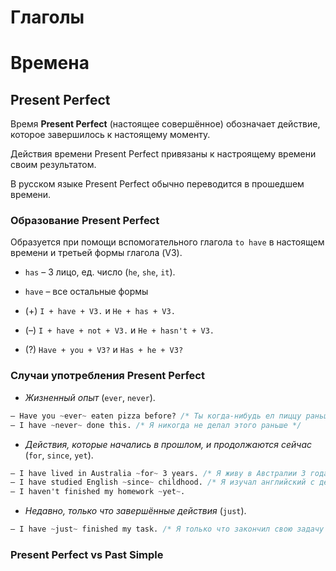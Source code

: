 # Глаголы


# Времена

## Present Perfect

Время **Present Perfect** (настоящее совершённое) обозначает действие, которое завершилось к настоящему моменту.

Действия времени Present Perfect привязаны к настроящему времени своим результатом. 

В русском языке Present Perfect обычно переводится в прошедшем времени.

### Образование Present Perfect

Образуется при помощи вспомогательного глагола `to have` в настоящем времени и третьей формы глагола (V3).
* `has` – 3 лицо, ед. число (`he`, `she`, `it`).
* `have` – все остальные формы

* (+) `I + have + V3.` и `He + has + V3.`
* (–) `I + have + not + V3.` и `He + hasn't + V3.`
* (?) `Have + you + V3?` и `Has + he + V3?` 

### Случаи употребления Present Perfect
* *Жизненный опыт* (`ever`, `never`).
```css
– Have you ~ever~ eaten pizza before? /* Ты когда-нибудь ел пиццу раньше? */
– I have ~never~ done this. /* Я никогда не делал этого раньше */
```
* *Действия, которые начались в прошлом, и продолжаются сейчас* (`for`, `since`, `yet`).
```css
– I have lived in Australia ~for~ 3 years. /* Я живу в Австралии 3 года */
– I have studied English ~since~ childhood. /* Я изучал английский с детства */
– I haven't finished my homework ~yet~.
```
* *Недавно, только что завершённые действия* (`just`).
```css
– I have ~just~ finished my task. /* Я только что закончил свою задачу */
```

### Present Perfect vs Past Simple

